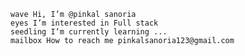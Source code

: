 
    wave Hi, I’m @pinkal sanoria
    eyes I’m interested in Full stack
    seedling I’m currently learning ...
    mailbox How to reach me pinkalsanoria123@gmail.com

